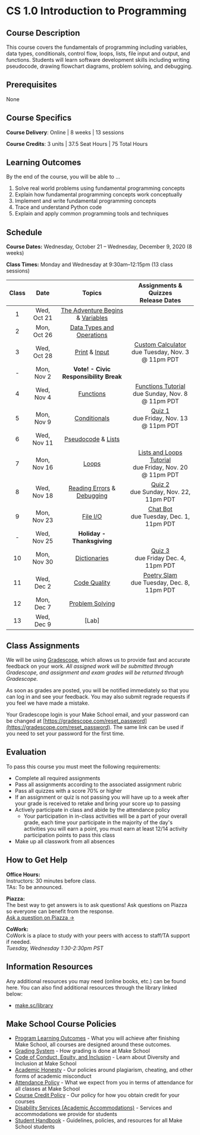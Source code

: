 # CS 1.0 Introduction to Programming

## Course Description

This course covers the fundamentals of programming including variables, data types, conditionals, control flow, loops, lists, file input and output, and functions. Students will learn software development skills including writing pseudocode, drawing flowchart diagrams, problem solving, and debugging. 

## Prerequisites

None

## Course Specifics

**Course Delivery**: Online | 8 weeks | 13 sessions

**Course Credits**: 3 units | 37.5 Seat Hours | 75 Total Hours

## Learning Outcomes

By the end of the course, you will be able to ...

1. Solve real world problems using fundamental programming concepts
1. Explain how fundamental programming concepts work conceptually
1. Implement and write fundamental programming concepts
1. Trace and understand Python code
1. Explain and apply common programming tools and techniques

## Schedule

**Course Dates:** Wednesday, October 21 – Wednesday, December 9, 2020 (8 weeks)

**Class Times:** Monday and Wednesday at 9:30am–12:15pm (13 class sessions)



| Class |          Date          |                 Topics                  |    Assignments & Quizzes <br/> Release Dates    |
|:-----:|:----------------------:|:---------------------------------------:|:-----------------------------------------------:|
|  1    |  Wed, Oct 21           | [The Adventure Begins] & [Variables]    | 
|  2    |  Mon, Oct 26           | [Data Types and Operations]             |
|  3    |  Wed, Oct 28           | [Print] & [Input]                       | [Custom Calculator] <br/> due Tuesday, Nov. 3 @ 11pm PDT
|  -    |  Mon, Nov 2            | **Vote! - Civic Responsibility Break**  | 
|  4    |  Wed, Nov 4            | [Functions]                             | [Functions Tutorial] <br/> due Sunday, Nov. 8 @ 11pm PDT
|  5    |  Mon, Nov 9            | [Conditionals]                          | [Quiz 1] <br/> due Friday, Nov. 13 @ 11pm PDT
|  6    |  Wed, Nov 11           | [Pseudocode] & [Lists]                  |
|  7    |  Mon, Nov 16           | [Loops]                                 | [Lists and Loops Tutorial] <br/> due Friday, Nov. 20 @ 11pm PDT
|  8    |  Wed, Nov 18           | [Reading Errors] & [Debugging]          | [Quiz 2] <br/> due Sunday, Nov. 22, 11pm PDT
|  9    |  Mon, Nov 23           | [File I/O]                              | [Chat Bot] <br/> due Tuesday, Dec. 1, 11pm PDT
|  -    |  Wed, Nov 25           |  **Holiday - Thanksgiving**             | 
| 10    |  Mon, Nov 30           | [Dictionaries]                          | [Quiz 3] <br/> due Friday Dec. 4, 11pm PDT
| 11    |  Wed, Dec 2            | [Code Quality]                          | [Poetry Slam] <br/> due Tuesday, Dec. 8, 11pm PDT
| 12    |  Mon, Dec 7            | [Problem Solving]                       | 
| 13    |  Wed, Dec 9            | [Lab]                                   |


[The Adventure Begins]: Lessons/adventure_begins.md
[Variables]: Lessons/variables.md
[Data Types and Operations]: Lessons/datatypes_operations.md
[Print]: Lessons/print.md
[Input]: Lessons/input.md
[Functions]: Lessons/functions.md
[Reading Errors]: Lessons/reading_errors.md
[Conditionals]: Lessons/conditionals.md
[Pseudocode]: Lessons/pseudocode.md
[Lists]: Lessons/lists.md
[Loops]: Lessons/loops.md
[Debugging]: Lessons/debugging.md
[File I/O]: Lessons/file_io.md
[Dictionaries]: Lessons/dictionaries.md
[Code Quality]: Lessons/code_quality.md
[Problem Solving]: Lessons/problem_solving.md

[Custom Calculator]: Lessons/custom_calculator.md
[Functions Tutorial]: https://www.gradescope.com/courses/154615/assignments/635836
[Chat Bot]: Lessons/chat_bot.md
[Lists and Loops Tutorial]: https://www.gradescope.com/courses/154615/assignments/690562/
[Poetry Slam]: Lessons/poetry_slam.md

[Quiz 1]: Lessons/quiz1.md
[Quiz 2]: Lessons/quiz2.md
[Quiz 3]: Lessons/quiz3.md

## Class Assignments

We will be using [Gradescope](gradescope.com), which allows us to provide fast and accurate feedback on your work. *All assigned work will be submitted through Gradescope, and assignment and exam grades will be returned through Gradescope.*

As soon as grades are posted, you will be notified immediately so that you can log in and see your feedback. You may also submit regrade requests if you feel we have made a mistake.

Your Gradescope login is your Make School email, and your password can be changed at [https://gradescope.com/reset_password](https://gradescope.com/reset_password). The same link can be used if you need to set your password for the first time.

## Evaluation

To pass this course you must meet the following requirements:

- Complete all required assignments
- Pass all assignments according to the associated assignment rubric
- Pass all quizzes with a score 70% or higher 
- If an assignment or quiz is not passing you will have up to a week after your grade is received to retake and bring your score up to passing
- Actively participate in class and abide by the attendance policy
    - Your participation in in-class activities will be a part of your overall grade, each time your participate in the majority of the day's activities you will earn a point, you must earn at least 12/14 activity participation points to pass this class
- Make up all classwork from all absences

## How to Get Help
**Office Hours:** \
Instructors: 30 minutes before class.\
TAs: To be announced.

**Piazza:** \
The best way to get answers is to ask questions! Ask questions on Piazza so everyone can benefit from the response. \
[Ask a question on Piazza →](https://piazza.com/makeschool.com/fall2020/cs10)

**CoWork:** \
CoWork is a place to study with your peers with access to staff/TA support if needed. \
*Tuesday, Wednesday 1:30-2:30pm PST*

##  Information Resources

Any additional resources you may need (online books, etc.) can be found here. You can also find additional resources through the library linked below:

- [make.sc/library](http://make.sc/library)

## Make School Course Policies

- [Program Learning Outcomes](https://make.sc/program-learning-outcomes) - What you will achieve after finishing Make School, all courses are designed around these outcomes.
- [Grading System](https://make.sc/grading-system) - How grading is done at Make School
- [Code of Conduct, Equity, and Inclusion](https://make.sc/code-of-conduct) - Learn about Diversity and Inclusion at Make School
- [Academic Honesty](https://make.sc/academic-honesty-policy) - Our policies around plagiarism, cheating, and other forms of academic misconduct
- [Attendance Policy](https://make.sc/attendance-policy) - What we expect from you in terms of attendance for all classes at Make School
- [Course Credit Policy](https://make.sc/course-credit-policy) - Our policy for how you obtain credit for your courses
- [Disability Services (Academic Accommodations)](https://make.sc/disability-services) - Services and accommodations we provide for students
- [Student Handbook](https://make.sc/student-handbook) - Guidelines, policies, and resources for all Make School students

